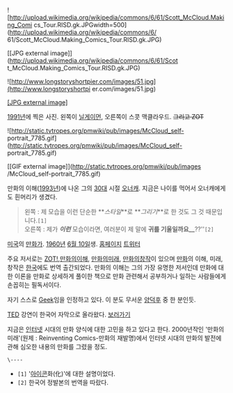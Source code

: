 ![http://upload.wikimedia.org/wikipedia/commons/6/61/Scott_McCloud.Making_Comi
cs_Tour.RISD.gk.JPGwidth=500](http://upload.wikimedia.org/wikipedia/commons/6/
61/Scott_McCloud.Making_Comics_Tour.RISD.gk.JPG)

[[JPG external image]](http://upload.wikimedia.org/wikipedia/commons/6/61/Scot
t_McCloud.Making_Comics_Tour.RISD.gk.JPG)

![http://www.longstoryshortpier.com/images/51.jpg](http://www.longstoryshortpi
er.com/images/51.jpg)

[[JPG external image]](http://www.longstoryshortpier.com/images/51.jpg)

  
[1991년](1991%EB%85%84.md)에 찍은 사진. 왼쪽이 [닐게이먼](%EB%8B%90%20%EA%B2%8C%EC%9D%B4%EB%A8%BC.md), 오른쪽이 스콧 맥클라우드. <del>그리고
ZOT</del>

![http://static.tvtropes.org/pmwiki/pub/images/McCloud_self-
portrait_7785.gif](http://static.tvtropes.org/pmwiki/pub/images/McCloud_self-
portrait_7785.gif)

[[GIF external image]](http://static.tvtropes.org/pmwiki/pub/images
/McCloud_self-portrait_7785.gif)

  
만화의 이해([1993년](1993%EB%85%84.md))에 나온 그의 [30대](30%EB%8C%80.md) 시절
[오너캐](%EC%98%A4%EB%84%88%EC%BA%90.md). 지금은 나이를 먹어서 오너캐에게도 흰머리가 생겼다.  

> 왼쪽 : 제 모습을 이런 단순한 **_스타일_**로 **_그리기_**로 한 것도 그 것 때문입니다.`[1]`  
오른쪽 : 제가 **_이런_** 모습이라면, 여러분이 제 말에 **귀를 기울일까요__**??''`[2]`

[미국](%EB%AF%B8%EA%B5%AD.md)의 [만화가](%EB%A7%8C%ED%99%94%EA%B0%80.md).
[1960년](1960%EB%85%84.md) [6월 10일](6%EC%9B%94%2010%EC%9D%BC.md)생.
[홈페이지](http://scottmccloud.com/) [트위터](http://twitter.com/scottmccloud)

주요 저서로는 [ZOT!](ZOT%21.md),[만화의이해](%EB%A7%8C%ED%99%94%EC%9D%98%20%EC%9D%B4%ED%95%B4.md), [만화의미래](%EB%A7%8C%ED%99%94%EC%9D%98%20%EB%AF%B8%EB%9E%98.md), [만화의창작](%EB%A7%8C%ED%99%94%EC%9D%98%20%EC%B0%BD%EC%9E%91.md)이 있으며
[만화](%EB%A7%8C%ED%99%94.md)의 이해, 미래, 창작은 [한국](%ED%95%9C%EA%B5%AD.md)에도
번역 출간되었다. 만화의 이해는 그의 가장 유명한 저서인데 만화에 대한 이론을 만화로 상세하게 풀이한 책으로 만화 관련해서 공부하거나 일하는
사람들에게 손꼽히는 필독서이다.

자기 스스로 [Geek](Geek.md)임을 인정하고 있다. 이 분도 무서운
[양덕후](%EC%96%91%EB%8D%95%ED%9B%84.md) 중 한 분인듯.

[TED](TED.md) 강연이 한국어 자막으로 올라왔다.
[보러가기](http://www.ted.com/talks/lang/kor/scott_mccloud_on_comics.html)

지금은 [인터넷](%EC%9D%B8%ED%84%B0%EB%84%B7.md) 시대의 만화 양식에 대한 고민을 하고 있다고 한다.
2000년작인 '만화의 미래'(원제 : Reinventing Comics-만화의 재발명)에서 인터넷 시대의 만화의 발전에 관해 심오한 내용의
만화를 그렸을 정도.

`\----`

  * `[1]` '[아이콘](%EC%95%84%EC%9D%B4%EC%BD%98.md)화(化)'에 대한 설명이었다.
  * `[2]` 한국어 정발본의 번역을 따랐다.

